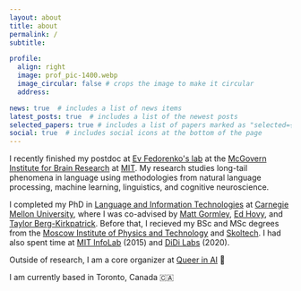 ```yaml
---
layout: about
title: about
permalink: /
subtitle: 

profile:
  align: right
  image: prof_pic-1400.webp
  image_circular: false # crops the image to make it circular
  address: 

news: true  # includes a list of news items
latest_posts: true  # includes a list of the newest posts
selected_papers: true # includes a list of papers marked as "selected={true}"
social: true  # includes social icons at the bottom of the page
---
```


I recently finished my postdoc at [Ev Fedorenko's lab](https://evlab.mit.edu/) at the [McGovern Institute for Brain Research](https://mcgovern.mit.edu/) at [MIT](https://mit.edu/). My research studies long-tail phenomena in language using methodologies from natural language processing, machine learning, linguistics, and cognitive neuroscience.

I completed my PhD in [Language and Information Technologies](http://www.lti.cs.cmu.edu/) at [Carnegie Mellon University](https://www.cmu.edu/), where I was co-advised by [Matt Gormley](http://www.cs.cmu.edu/~mgormley/), [Ed Hovy](http://www.cs.cmu.edu/~hovy/), and [Taylor Berg-Kirkpatrick](http://icebergnlp.github.io/).
Before that, I recieved my BSc and MSc degrees from the [Moscow Institute of Physics and Technology](https://mipt.ru/english/) and [Skoltech](http://www.skoltech.ru/en/). I had also spent time at [MIT InfoLab](https://groups.csail.mit.edu/infolab/) (2015) and [DiDi Labs](https://www.didiglobal.com/science/ailabs) (2020).

Outside of research, I am a core organizer at [Queer in AI](https://www.queerinai.com/) 🌈 

I am currently based in Toronto, Canada 🇨🇦 
